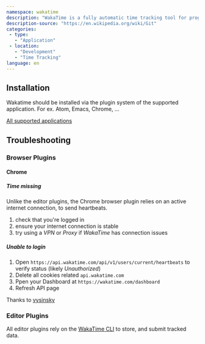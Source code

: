 ```yaml
---
namespace: wakatime
description: "WakaTime is a fully automatic time tracking tool for programmers. Powered by open-source plugins for countless of IDE's, text editors and browsers, it gives powerful insights about when and how you code."
description-source: "https://en.wikipedia.org/wiki/Git"
categories:
 - type:
   - "Application"
 - location:
   - "Development"
   - "Time Tracking"
language: en
---
```


## Installation

Wakatime should be installed via the plugin system of the supported application. For ex. Atom, Emacs, Chrome, ...

[All supported applications](https://wakatime.com/plugins)

## Troubleshooting

### Browser Plugins

#### Chrome

##### Time missing

Unlike the editor plugins, the Chrome browser plugin relies on an active internet connection, to send heartbeats.

1. check that you're logged in
2. ensure your internet connection is stable
2. try using a _VPN_ or _Proxy_ if _WakaTime_ has connection issues

##### Unable to login

1. Open `https://api.wakatime.com/api/v1/users/current/heartbeats` to verify status (likely _Unauthorized_)
2. Delete all cookies related `api.wakatime.com`
3. Ppen your Dashboard at `https://wakatime.com/dashboard`
4. Refresh API page

Thanks to [vysinsky](https://github.com/wakatime/chrome-wakatime/issues/44#issuecomment-251362887)

### Editor Plugins

All editor plugins rely on the [WakaTime CLI](https://github.com/wakatime/wakatime) to store, and submit tracked data.